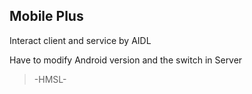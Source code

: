 ## Mobile Plus

Interact client and service by AIDL

Have to modify Android version and the switch in Server

> -HMSL-

